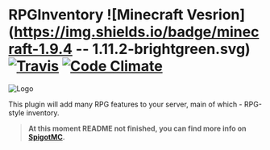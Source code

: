 # RPGInventory ![Minecraft Vesrion](https://img.shields.io/badge/minecraft-1.9.4 -- 1.11.2-brightgreen.svg) [![Travis](https://img.shields.io/travis/OsipXD/RPGInventory.svg)](https://travis-ci.org/OsipXD/RPGInventory) [![Code Climate](https://img.shields.io/codeclimate/github/OsipXD/RPGInventory.svg)](https://codeclimate.com/github/OsipXD/RPGInventory)
![Logo](http://rpginventory.endlesscode.ru/_media/ru/logo-big.png?w=780&h=290&tok=a123f9)

This plugin will add many RPG features to your server, main of which - RPG-style inventory.
> **At this moment README not finished, you can find more info on [SpigotMC](https://www.spigotmc.org/resources/12498/).**
